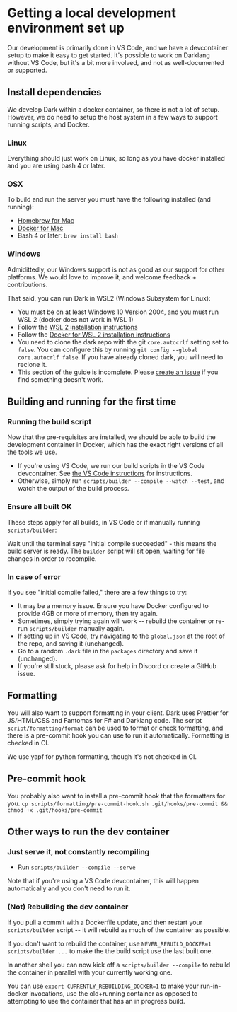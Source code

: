 # Getting a local development environment set up

Our development is primarily done in VS Code, and we have a devcontainer setup to
make it easy to get started. It's possible to work on Darklang without VS Code,
but it's a bit more involved, and not as well-documented or supported.

## Install dependencies

We develop Dark within a docker container, so there is not a lot of setup.
However, we do need to setup the host system in a few ways to support running
scripts, and Docker.

### Linux

Everything should just work on Linux, so long as you have docker installed and
you are using bash 4 or later.

### OSX

To build and run the server you must have the following installed (and running):

- [Homebrew for Mac](https://brew.sh/)
- [Docker for Mac](https://docs.docker.com/docker-for-mac/install/)
- Bash 4 or later: `brew install bash`

### Windows

Admidittedly, our Windows support is not as good as our support for other
platforms. We would love to improve it, and welcome feedback + contributions.

That said, you can run Dark in WSL2 (Windows Subsystem for Linux):

- You must be on at least Windows 10 Version 2004, and you must run WSL 2
  (docker does not work in WSL 1)
- Follow the [WSL 2 installation
  instructions](https://docs.microsoft.com/en-us/windows/wsl/install-win10#update-to-wsl-2)
- Follow the [Docker for WSL 2 installation
  instructions](https://docs.docker.com/docker-for-windows/wsl)
- You need to clone the dark repo with the git `core.autocrlf` setting set to
  `false`. You can configure this by running `git config --global core.autocrlf false`.
  If you have already cloned dark, you will need to reclone it.
- This section of the guide is incomplete. Please [create an
  issue](https://github.com/darklang/dark/issues) if you find something doesn't work.

## Building and running for the first time

### Running the build script

Now that the pre-requisites are installed, we should be able to build the
development container in Docker, which has the exact right versions of all the
tools we use.

- If you're using VS Code, we run our build scripts in the VS Code devcontainer. See
  [the VS Code instructions](docs/vscode-setup.md) for instructions.
- Otherwise, simply run `scripts/builder --compile --watch --test`,
  and watch the output of the build process.

### Ensure all built OK

These steps apply for all builds, in VS Code or if manually running `scripts/builder`:

Wait until the terminal says "Initial compile succeeded" - this means the build
server is ready. The `builder` script will sit open, waiting for file changes in
order to recompile.

### In case of error

If you see "initial compile failed," there are a few things to try:

- It may be a memory issue. Ensure you have Docker configured to provide 4GB or
  more of memory, then try again.
- Sometimes, simply trying again will work
  -- rebuild the container or re-run `scripts/builder` manually again.
- If setting up in VS Code, try navigating to the `global.json` at the root of the
  repo, and saving it (unchanged).
- Go to a random `.dark` file in the `packages` directory and save it (unchanged).
- If you're still stuck, please ask for help in Discord or create a GitHub issue.

## Formatting

You will also want to support formatting in your client. Dark uses Prettier for
JS/HTML/CSS and Fantomas for F# and Darklang code. The script
`script/formatting/format` can be used to format or check formatting, and there is a
pre-commit hook you can use to run it automatically. Formatting is checked in CI.

We use yapf for python formatting, though it's not checked in CI.

## Pre-commit hook

You probably also want to install a pre-commit hook that the formatters for
you.
`cp scripts/formatting/pre-commit-hook.sh .git/hooks/pre-commit && chmod +x .git/hooks/pre-commit`

## Other ways to run the dev container

### Just serve it, not constantly recompiling

- Run `scripts/builder --compile --serve`

Note that if you're using a VS Code devcontainer, this will happen automatically and
you don't need to run it.

### (Not) Rebuilding the dev container

If you pull a commit with a Dockerfile update, and then restart your
`scripts/builder` script -- it will rebuild as much of the container as possible.

If you don't want to rebuild the container, use `NEVER_REBUILD_DOCKER=1 scripts/builder ...`
to make the the build script use the last built one.

In another shell you can now kick off a `scripts/builder --compile` to rebuild the container
in parallel with your currently working one.

You can use `export CURRENTLY_REBUILDING_DOCKER=1` to make your run-in-docker
invocations, use the old+running container as opposed to attempting to use the
container that has an in progress build.
